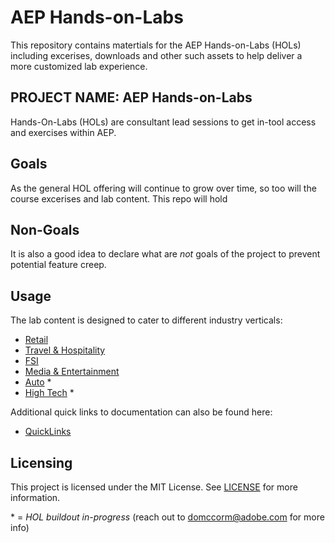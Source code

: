 # AEP Hands-on-Labs

This repository contains matertials for the AEP Hands-on-Labs (HOLs) including excerises, downloads
and other such assets to help deliver a more customized lab experience. 

## PROJECT NAME: AEP Hands-on-Labs

Hands-On-Labs (HOLs) are consultant lead sessions to get in-tool access and exercises within AEP.

## Goals

As the general HOL offering will continue to grow over time, so too will the course
excerises and lab content.  This repo will hold

## Non-Goals

It is also a good idea to declare what are _not_ goals of the project to prevent
potential feature creep.

## Usage

The lab content is designed to cater to different industry verticals:

 - [Retail](https://github.com/adobe/AEP-Hands-on-Labs/tree/master/labs/retail/)
 - [Travel & Hospitality](https://github.com/adobe/AEP-Hands-on-Labs/tree/master/labs/travel/)
 - [FSI](https://github.com/adobe/AEP-Hands-on-Labs/tree/master/labs/fsi/)
 - [Media & Entertainment](https://github.com/adobe/AEP-Hands-on-Labs/tree/master/labs/media/)
 - [Auto](https://github.com/adobe/AEP-Hands-on-Labs/tree/master/labs/auto/) *
 - [High Tech](https://github.com/adobe/AEP-Hands-on-Labs/tree/master/labs/tech/) *

Additional quick links to documentation can also be found here:

 - [QuickLinks](https://github.com/adobe/AEP-Hands-on-Labs/tree/master/labs/quicklinks/README.md)

## Licensing

This project is licensed under the MIT License. See [LICENSE](LICENSE) for more information.

\* = *HOL buildout in-progress* (reach out to domccorm@adobe.com for more info)
